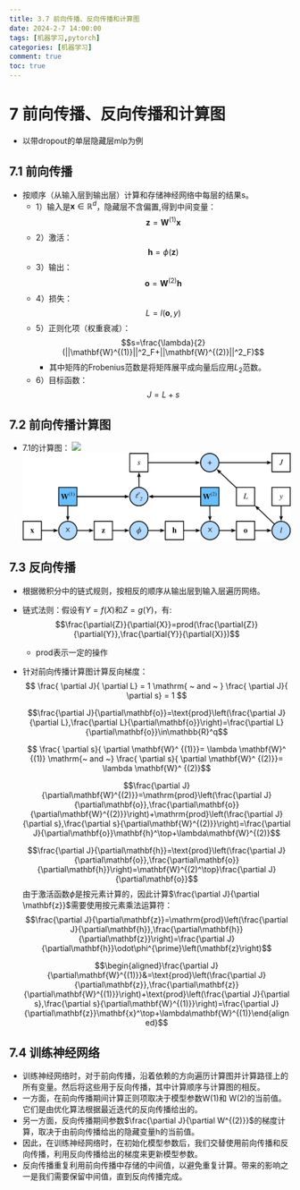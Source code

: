 ```yaml
---
title: 3.7 前向传播、反向传播和计算图
date: 2024-2-7 14:00:00
tags: [机器学习,pytorch]
categories: [机器学习]
comment: true
toc: true
---
```

<!--more-->
# 7 前向传播、反向传播和计算图
- 以带dropout的单层隐藏层mlp为例

## 7.1 前向传播
- 按顺序（从输入层到输出层）计算和存储神经网络中每层的结果s。
    - 1）输入是$\mathbf{x} \in \mathbb{R}^d$，隐藏层不含偏置,得到中间变量：
    $$\mathbf{z}=\mathbf{W}^{(1)}\mathbf{x}$$
    - 2）激活：
    $$\mathbf{h}=\phi(\mathbf{z})$$
    - 3）输出：
    $$\mathbf{o}=\mathbf{W}^{(2)}\mathbf{h}$$
    - 4）损失：
    $$L=l(\mathbf{o},y)$$
    - 5）正则化项（权重衰减）：
        $$s=\frac{\lambda}{2}(||\mathbf{W}^{(1)}||^2_F+||\mathbf{W}^{(2)}||^2_F)$$
        - 其中矩阵的Frobenius范数是将矩阵展平成向量后应用$L_2$范数。
    - 6）目标函数：
    $$J=L+s$$
    
## 7.2 前向传播计算图
- 7.1的计算图：
![](D:\blog\themes\yilia\source\img\deeplearning\code\pytorch\3_mlp\7\1.png)
![](img/deeplearning/code/pytorch/3_mlp/7/1.png)


## 7.3 反向传播
- 根据微积分中的链式规则，按相反的顺序从输出层到输入层遍历网络。
- 链式法则：假设有$Y=f(X)$和$Z=g(Y)$，有:
    $$\frac{\partial{Z}}{\partial{X}}=prod(\frac{\partial{Z}}{\partial{Y}},\frac{\partial{Y}}{\partial{X}})$$
    - prod表示一定的操作
- 针对前向传播计算图计算反向梯度：
    $$ \frac{ \partial J}{ \partial L} = 1 \mathrm{ ~ and ~ } \frac{ \partial J}{ \partial s} = 1 $$

    $$\frac{\partial J}{\partial\mathbf{o}}=\text{prod}\left(\frac{\partial J}{\partial L},\frac{\partial L}{\partial\mathbf{o}}\right)=\frac{\partial L}{\partial\mathbf{o}}\in\mathbb{R}^q$$

    $$ \frac{ \partial s}{ \partial \mathbf{W}^ {(1)}}= \lambda \mathbf{W}^ {(1)} \mathrm{~ and ~} \frac{ \partial s}{ \partial \mathbf{W}^ {(2)}}= \lambda \mathbf{W}^ {(2)}$$

    $$\frac{\partial J}{\partial\mathbf{W}^{(2)}}=\mathrm{prod}\left(\frac{\partial J}{\partial\mathbf{o}},\frac{\partial\mathbf{o}}{\partial\mathbf{W}^{(2)}}\right)+\mathrm{prod}\left(\frac{\partial J}{\partial s},\frac{\partial s}{\partial\mathbf{W}^{(2)}}\right)=\frac{\partial J}{\partial\mathbf{o}}\mathbf{h}^\top+\lambda\mathbf{W}^{(2)}$$

    $$\frac{\partial J}{\partial\mathbf{h}}=\text{prod}\left(\frac{\partial J}{\partial\mathbf{o}},\frac{\partial\mathbf{o}}{\partial\mathbf{h}}\right)=\mathbf{W}^{(2)^\top}\frac{\partial J}{\partial\mathbf{o}}$$
    由于激活函数$\phi$是按元素计算的，因此计算$\frac{\partial J}{\partial \mathbf{z}}$需要使用按元素乘法运算符：
    $$\frac{\partial J}{\partial\mathbf{z}}=\mathrm{prod}\left(\frac{\partial J}{\partial\mathbf{h}},\frac{\partial\mathbf{h}}{\partial\mathbf{z}}\right)=\frac{\partial J}{\partial\mathbf{h}}\odot\phi^{\prime}\left(\mathbf{z}\right)$$

    $$\begin{aligned}\frac{\partial J}{\partial\mathbf{W}^{(1)}}&=\text{prod}\left(\frac{\partial J}{\partial\mathbf{z}},\frac{\partial\mathbf{z}}{\partial\mathbf{W}^{(1)}}\right)+\text{prod}\left(\frac{\partial J}{\partial s},\frac{\partial s}{\partial\mathbf{W}^{(1)}}\right)=\frac{\partial J}{\partial\mathbf{z}}\mathbf{x}^\top+\lambda\mathbf{W}^{(1)}\end{aligned}$$

## 7.4 训练神经网络
- 训练神经网络时，对于前向传播，沿着依赖的方向遍历计算图并计算路径上的所有变量。然后将这些用于反向传播，其中计算顺序与计算图的相反。
- 一方面，在前向传播期间计算正则项取决于模型参数W(1)和 W(2)的当前值。它们是由优化算法根据最近迭代的反向传播给出的。
- 另一方面，反向传播期间参数$\frac{\partial J}{\partial W^{(2)}}$的梯度计算，取决于由前向传播给出的隐藏变量h的当前值。
- 因此，在训练神经网络时，在初始化模型参数后，我们交替使用前向传播和反向传播，利用反向传播给出的梯度来更新模型参数。
- 反向传播重复利用前向传播中存储的中间值，以避免重复计算。带来的影响之一是我们需要保留中间值，直到反向传播完成。
